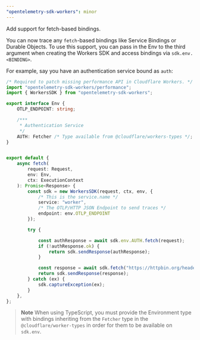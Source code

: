 ```yaml
---
"opentelemetry-sdk-workers": minor
---
```


Add support for fetch-based bindings.

You can now trace any `fetch`-based bindings like Service Bindings or Durable Objects.
To use this support, you can pass in the Env to the third argument when creating the Workers SDK and access bindings via `sdk.env.<BINDING>`.

For example, say you have an authentication service bound as `auth`:

```typescript
/* Required to patch missing performance API in Cloudflare Workers. */
import "opentelemetry-sdk-workers/performance";
import { WorkersSDK } from "opentelemetry-sdk-workers";

export interface Env {
	OTLP_ENDPOINT: string;

	/***
	 * Authentication Service
	 */
	AUTH: Fetcher /* Type available from @cloudflare/workers-types */;
}


export default {
	async fetch(
		request: Request,
		env: Env,
		ctx: ExecutionContext
	): Promise<Response> {
		const sdk = new WorkersSDK(request, ctx, env, {
			/* This is the service.name */
			service: "worker",
			/* The OTLP/HTTP JSON Endpoint to send traces */
			endpoint: env.OTLP_ENDPOINT
		});

		try {

			const authResponse = await sdk.env.AUTH.fetch(request);
			if (!authResponse.ok) {
				return sdk.sendResponse(authResponse);
			}

			const response = await sdk.fetch("https://httpbin.org/headers/");
			return sdk.sendResponse(response);
		} catch (ex) {
			sdk.captureException(ex);
		}
	},
};
```

> **Note**
> When using TypeScript, you must provide the Environment type with bindings inheriting from the `Fetcher` type in the `@cloudflare/worker-types` in order for them to be available on `sdk.env`.
